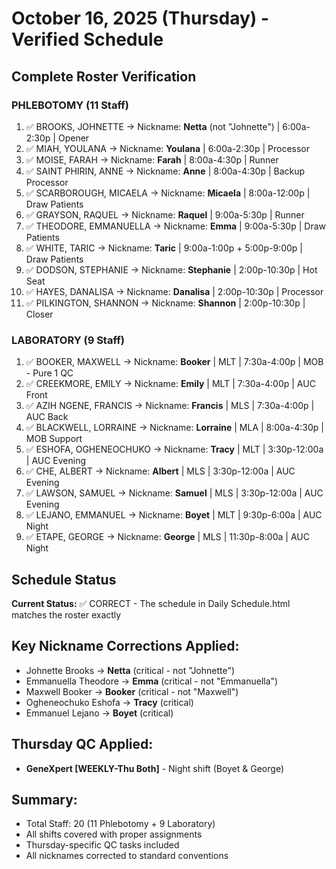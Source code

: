# October 16, 2025 (Thursday) - Verified Schedule

## Complete Roster Verification

### PHLEBOTOMY (11 Staff)
1. ✅ BROOKS, JOHNETTE → Nickname: **Netta** (not "Johnette") | 6:00a-2:30p | Opener
2. ✅ MIAH, YOULANA → Nickname: **Youlana** | 6:00a-2:30p | Processor
3. ✅ MOISE, FARAH → Nickname: **Farah** | 8:00a-4:30p | Runner
4. ✅ SAINT PHIRIN, ANNE → Nickname: **Anne** | 8:00a-4:30p | Backup Processor
5. ✅ SCARBOROUGH, MICAELA → Nickname: **Micaela** | 8:00a-12:00p | Draw Patients
6. ✅ GRAYSON, RAQUEL → Nickname: **Raquel** | 9:00a-5:30p | Runner
7. ✅ THEODORE, EMMANUELLA → Nickname: **Emma** | 9:00a-5:30p | Draw Patients
8. ✅ WHITE, TARIC → Nickname: **Taric** | 9:00a-1:00p + 5:00p-9:00p | Draw Patients
9. ✅ DODSON, STEPHANIE → Nickname: **Stephanie** | 2:00p-10:30p | Hot Seat
10. ✅ HAYES, DANALISA → Nickname: **Danalisa** | 2:00p-10:30p | Processor
11. ✅ PILKINGTON, SHANNON → Nickname: **Shannon** | 2:00p-10:30p | Closer

### LABORATORY (9 Staff)
1. ✅ BOOKER, MAXWELL → Nickname: **Booker** | MLT | 7:30a-4:00p | MOB - Pure 1 QC
2. ✅ CREEKMORE, EMILY → Nickname: **Emily** | MLT | 7:30a-4:00p | AUC Front
3. ✅ AZIH NGENE, FRANCIS → Nickname: **Francis** | MLS | 7:30a-4:00p | AUC Back
4. ✅ BLACKWELL, LORRAINE → Nickname: **Lorraine** | MLA | 8:00a-4:30p | MOB Support
5. ✅ ESHOFA, OGHENEOCHUKO → Nickname: **Tracy** | MLT | 3:30p-12:00a | AUC Evening
6. ✅ CHE, ALBERT → Nickname: **Albert** | MLS | 3:30p-12:00a | AUC Evening
7. ✅ LAWSON, SAMUEL → Nickname: **Samuel** | MLS | 3:30p-12:00a | AUC Evening
8. ✅ LEJANO, EMMANUEL → Nickname: **Boyet** | MLT | 9:30p-6:00a | AUC Night
9. ✅ ETAPE, GEORGE → Nickname: **George** | MLS | 11:30p-8:00a | AUC Night

## Schedule Status
**Current Status:** ✅ CORRECT - The schedule in Daily Schedule.html matches the roster exactly

## Key Nickname Corrections Applied:
- Johnette Brooks → **Netta** (critical - not "Johnette")
- Emmanuella Theodore → **Emma** (critical - not "Emmanuella")
- Maxwell Booker → **Booker** (critical - not "Maxwell")
- Ogheneochuko Eshofa → **Tracy** (critical)
- Emmanuel Lejano → **Boyet** (critical)

## Thursday QC Applied:
- **GeneXpert [WEEKLY-Thu Both]** - Night shift (Boyet & George)

## Summary:
- Total Staff: 20 (11 Phlebotomy + 9 Laboratory)
- All shifts covered with proper assignments
- Thursday-specific QC tasks included
- All nicknames corrected to standard conventions